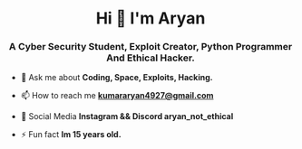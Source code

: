 <h1 align="center">Hi 👋 I'm Aryan</h1>
<h3 align="center">A Cyber Security Student, Exploit Creator, Python Programmer And Ethical Hacker.</h3>

- 💬 Ask me about **Coding, Space, Exploits, Hacking.**

- 📫 How to reach me **kumararyan4927@gmail.com**

- 📸 Social Media **Instagram && Discord aryan_not_ethical** 

- ⚡ Fun fact **Im 15 years old.**

